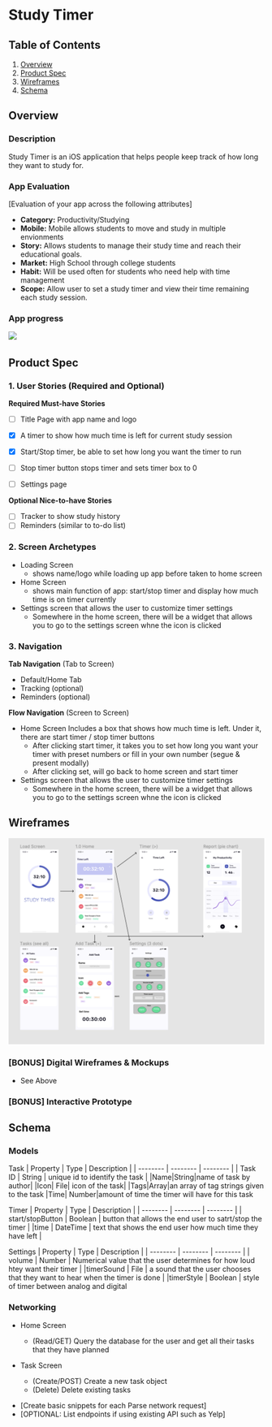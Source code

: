 # Study Timer

## Table of Contents
1. [Overview](#Overview)
1. [Product Spec](#Product-Spec)
1. [Wireframes](#Wireframes)
2. [Schema](#Schema)

## Overview
### Description
Study Timer is an iOS application that helps people keep track of how long they want to study for.


### App Evaluation
[Evaluation of your app across the following attributes]
- **Category:** Productivity/Studying
- **Mobile:** Mobile allows students to move and study in multiple envionments 
- **Story:** Allows students to manage their study time and reach their educational goals.
- **Market:** High School through college students
- **Habit:** Will be used often for students who need help with time management
- **Scope:** Allow user to set a study timer and view their time remaining each study session.

### App progress
<img src="https://github.com/Codepath-Winter-2022/study-timer/tree/main/gifs" width=200>

## Product Spec

### 1. User Stories (Required and Optional)

**Required Must-have Stories**

- [ ] Title Page with app name and logo
- [x] A timer to show how much time is left for current study session
- [x] Start/Stop timer, be able to set how long you want the timer to run
- [ ] Stop timer button stops timer and sets timer box to 0
- [ ] Settings page


**Optional Nice-to-have Stories**

- [ ] Tracker to show study history 
- [ ] Reminders (similar to to-do list)

### 2. Screen Archetypes

* Loading Screen
   * shows name/logo while loading up app before taken to home screen
* Home Screen
   * shows main function of app: start/stop timer and display how much time is on timer currently
* Settings screen that allows the user to customize timer settings
   * Somewhere in the home screen, there will be a widget that allows you to go to the settings screen whne the icon is clicked

### 3. Navigation

**Tab Navigation** (Tab to Screen)

* Default/Home Tab
* Tracking (optional)
* Reminders (optional)

**Flow Navigation** (Screen to Screen)

* Home Screen Includes a box that shows how much time is left. Under it, there are start timer / stop timer buttons
   * After clicking start timer, it takes you to set how long you want your timer with preset numbers or fill in your own number (segue & present modally)
   * After clicking set, will go back to home screen and start timer
* Settings screen that allows the user to customize timer settings
   * Somewhere in the home screen, there will be a widget that allows you to go to the settings screen whne the icon is clicked

## Wireframes

<img src="/wireframes.png" width=800>

### [BONUS] Digital Wireframes & Mockups
- See Above

### [BONUS] Interactive Prototype

## Schema 

### Models
Task
| Property  | Type  | Description |
| -------- | -------- | -------- |
| Task ID     | String    |    unique id to identify the task  |
|Name|String|name of task by author|
|Icon| File| icon of the task|
|Tags|Array|an array of tag strings given to the task
|Time| Number|amount of time the timer will have for this task

Timer
| Property | Type | Description |
| -------- | -------- | -------- |
| start/stopButton     | Boolean  | button that allows the end user to satrt/stop the timer     |
|time | DateTime | text that shows the end user how much time they have left |


Settings
| Property | Type | Description |
| -------- | -------- | -------- |
| volume | Number | Numerical value that the user determines for how loud htey want their timer |
|timerSound | File | a sound that the user chooses that they want to hear when the timer is done |
|timerStyle | Boolean | style of timer between analog and digital
### Networking
* Home Screen
    * (Read/GET) Query the database for the user and get all their tasks that they have planned

* Task Screen
    * (Create/POST) Create a new task object
    * (Delete) Delete existing tasks
- [Create basic snippets for each Parse network request]
- [OPTIONAL: List endpoints if using existing API such as Yelp]
